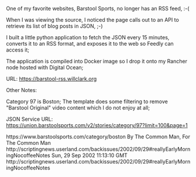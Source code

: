 One of my favorite websites, Barstool Sports, no longer has an RSS feed, :-(

When I was viewing the source, I noticed the page calls out to an API to retrieve its list of blog posts in JSON, ;-)

I built a little python application to fetch the JSON every 15 minutes, converts it to an RSS format, and exposes it to the web so Feedly can access it;

The application is compiled into Docker image so I drop it onto my Rancher node hosted with Digital Ocean;

URL: https://barstool-rss.willclark.org

Other Notes:

Category 97 is Boston;
The template does some filtering to remove "Barstool Original" video content which I do not enjoy at all;

JSON Service URL: https://union.barstoolsports.com/v2/stories/category/97?limit=100&page=1

<rss version="2.0">
	<channel>
		<title>Barstool Sports - Boston</title>
		<link>https://www.barstoolsports.com/category/boston</link>
		<description>By The Common Man, For The Common Man</description>
		<image></image>
		<item>
			<title>Really early morning no-coffee notes</title>
			<link>http://scriptingnews.userland.com/backissues/2002/09/29#reallyEarlyMorningNocoffeeNotes</link>
			<description></description>
			<pubDate>Sun, 29 Sep 2002 11:13:10 GMT</pubDate>
			<guid>http://scriptingnews.userland.com/backissues/2002/09/29#reallyEarlyMorningNocoffeeNotes</guid>
		</item>
	</channel>
</rss>